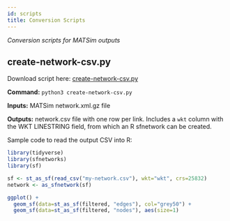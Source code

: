 ```yaml
---
id: scripts
title: Conversion Scripts
---
```


_Conversion scripts for MATSim outputs_

## create-network-csv.py

Download script here: [create-network-csv.py](https://raw.githubusercontent.com/aftersim/aftersim.github.io/source/scripts/create-network-csv.py)

**Command:** `python3 create-network-csv.py`

**Inputs:** MATSim network.xml.gz file

**Outputs:** network.csv file with one row per link. Includes a `wkt` column with the WKT LINESTRING field, from which an R sfnetwork can be created.

Sample code to read the output CSV into R:

```R
library(tidyverse)
library(sfnetworks)
library(sf)

sf <- st_as_sf(read_csv("my-network.csv"), wkt="wkt", crs=25832)
network <- as_sfnetwork(sf)

ggplot() +
  geom_sf(data=st_as_sf(filtered, "edges"), col="grey50") +
  geom_sf(data=st_as_sf(filtered, "nodes"), aes(size=1)
```
